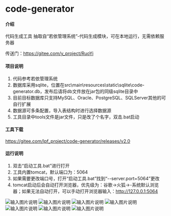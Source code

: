 # code-generator

#### 介绍
代码生成工具
抽取自“若依管理系统”-代码生成模块，可在本地运行，无需依赖服务器

传送门：https://gitee.com/y_project/RuoYi

#### 项目说明
1. 代码参考若依管理系统
2. 数据库采用sqlite，位置在src\main\resources\static\sqlite\code-generator.db，发布后请将db文件放在jar包的同级sqlite目录中
3. 目前目标数据库只支持MySQL、Oracle、PostgreSQL、SQLServer其他的可自行扩展
4. 数据源可多条配置，导入表结构时进行选择数据源
5. 工具目录中tools文件是jar文件，只是改了个名字，双击.bat启动

#### 工具下载
https://gitee.com/lpf_project/code-generator/releases/v2.0

#### 运行说明

1. 双击“启动工具.bat”进行打开
2. 工具内置tomcat，默认端口为：5064
3. 如果需要更改端口号，打开“启动工具.bat”找到“--server.port=5064”更改
4. tomcat启动后会自动打开浏览器，优先级为：谷歌→火狐→-系统默认浏览器；如果无法自动打开，可以手动打开浏览器输入：http://127.0.0.1:5064

![输入图片说明](https://images.gitee.com/uploads/images/2020/1015/182721_30e89f74_389553.png "数据源.png")
![输入图片说明](https://images.gitee.com/uploads/images/2020/1015/182737_95d1dff4_389553.png "系统配置.png")
![输入图片说明](https://images.gitee.com/uploads/images/2020/1015/182759_29fb2ce6_389553.png "选择数据源.png")
![输入图片说明](https://images.gitee.com/uploads/images/2020/1015/182816_261070dc_389553.png "选择数据源后导入表.png")
![输入图片说明](https://images.gitee.com/uploads/images/2020/1015/182826_b7859006_389553.png "导入成功.png")
![输入图片说明](https://images.gitee.com/uploads/images/2020/1015/182836_c079c269_389553.png "预览.png")
![输入图片说明](https://images.gitee.com/uploads/images/2020/1015/182844_ada9208c_389553.png "字典管理.png")